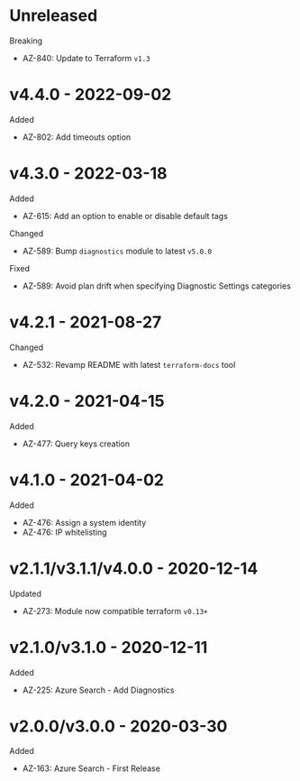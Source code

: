 # Unreleased

Breaking
  * AZ-840: Update to Terraform `v1.3`

# v4.4.0 - 2022-09-02

Added
  * AZ-802: Add timeouts option

# v4.3.0 - 2022-03-18

Added
  * AZ-615: Add an option to enable or disable default tags

Changed
  * AZ-589: Bump `diagnostics` module to latest `v5.0.0`

Fixed
  * AZ-589: Avoid plan drift when specifying Diagnostic Settings categories

# v4.2.1 - 2021-08-27

Changed
  * AZ-532: Revamp README with latest `terraform-docs` tool

# v4.2.0 - 2021-04-15

Added
  * AZ-477: Query keys creation

# v4.1.0 - 2021-04-02

Added
  * AZ-476: Assign a system identity
  * AZ-476: IP whitelisting

# v2.1.1/v3.1.1/v4.0.0 - 2020-12-14

Updated
  * AZ-273: Module now compatible terraform `v0.13+`

# v2.1.0/v3.1.0 - 2020-12-11

Added
  * AZ-225: Azure Search - Add Diagnostics

# v2.0.0/v3.0.0 - 2020-03-30

Added
  * AZ-163: Azure Search - First Release
